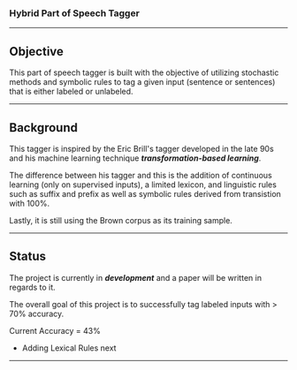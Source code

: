 ### **Hybrid Part of Speech Tagger**
---

**Objective**   
---

This part of speech tagger is built with the objective of utilizing stochastic methods and symbolic rules to tag a given input (sentence or sentences) that is either labeled or unlabeled.

---

**Background**
---    
   
This tagger is inspired by the Eric Brill's tagger developed in the late 90s and his machine learning technique ***transformation-based learning***.        
   
The difference between his tagger and this is the addition of continuous learning (only on supervised inputs), a limited lexicon, and linguistic rules such as suffix and prefix as well as symbolic rules derived from transistion with 100%. 

Lastly, it is still using the Brown corpus as its training sample.

---

**Status** 
---
The project is currently in ***development*** and a paper will be written in regards to it.

The overall goal of this project is to successfully tag labeled inputs with > 70% accuracy.

Current Accuracy = 43% 
   - Adding Lexical Rules next
   
---
